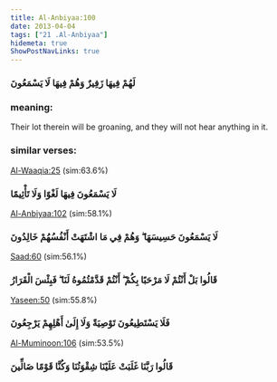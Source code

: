 ```yaml
---
title: Al-Anbiyaa:100
date: 2013-04-04
tags: ["21 .Al-Anbiyaa"]
hidemeta: true 
ShowPostNavLinks: true 
---
```

### لَهُمْ فِيهَا زَفِيرٌ وَهُمْ فِيهَا لَا يَسْمَعُونَ
### meaning: 
Their lot therein will be groaning, and they will not hear anything in it.
### similar verses: 

[Al-Waaqia:25](/56/25) (sim:63.6%)

### لَا يَسْمَعُونَ فِيهَا لَغْوًا وَلَا تَأْثِيمًا

[Al-Anbiyaa:102](/21/102) (sim:58.1%)

### لَا يَسْمَعُونَ حَسِيسَهَا ۖ وَهُمْ فِي مَا اشْتَهَتْ أَنْفُسُهُمْ خَالِدُونَ

[Saad:60](/38/60) (sim:56.1%)

### قَالُوا بَلْ أَنْتُمْ لَا مَرْحَبًا بِكُمْ ۖ أَنْتُمْ قَدَّمْتُمُوهُ لَنَا ۖ فَبِئْسَ الْقَرَارُ

[Yaseen:50](/36/50) (sim:55.8%)

### فَلَا يَسْتَطِيعُونَ تَوْصِيَةً وَلَا إِلَىٰ أَهْلِهِمْ يَرْجِعُونَ

[Al-Muminoon:106](/23/106) (sim:53.5%)

### قَالُوا رَبَّنَا غَلَبَتْ عَلَيْنَا شِقْوَتُنَا وَكُنَّا قَوْمًا ضَالِّينَ
